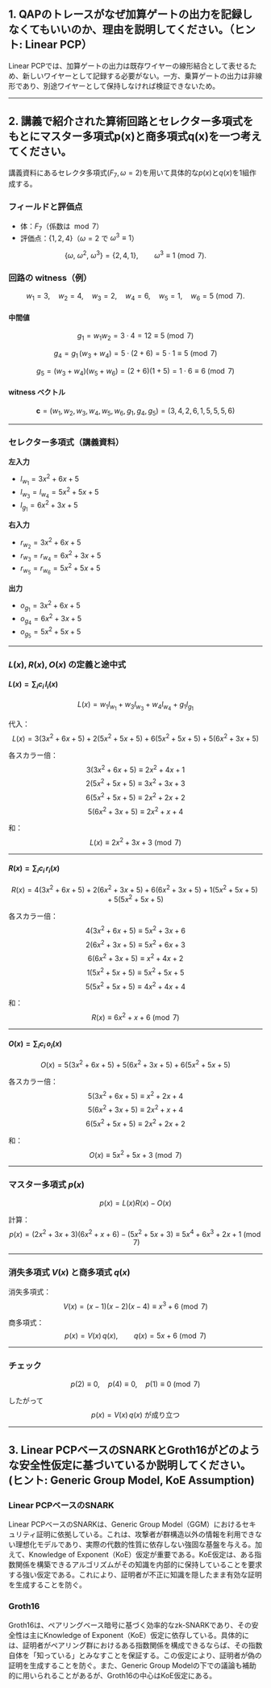 ## 1. QAPのトレースがなぜ加算ゲートの出力を記録しなくてもいいのか、理由を説明してください。（ヒント: Linear PCP）

Linear PCPでは、加算ゲートの出力は既存ワイヤーの線形結合として表せるため、新しいワイヤーとして記録する必要がない。一方、乗算ゲートの出力は非線形であり、別途ワイヤーとして保持しなければ検証できないため。

---

## 2. 講義で紹介された算術回路とセレクター多項式をもとにマスター多項式p(x)と商多項式q(x)を一つ考えてください。

講義資料にあるセレクタ多項式($F_7, ω=2$)を用いて具体的な$p(x)$と$q(x)$を1組作成する。

### フィールドと評価点
- 体：$F_7$（係数は $\bmod 7$）
- 評価点：$\{1,2,4\}$（$\omega=2$ で $\omega^3\equiv1$）

$$
\{\omega,\ \omega^2,\ \omega^3\}=\{2,4,1\},\qquad \omega^3 \equiv 1 \pmod 7.
$$

### 回路の witness（例）
$$
w_1=3,\quad w_2=4,\quad w_3=2,\quad w_4=6,\quad w_5=1,\quad w_6=5 \pmod 7.
$$

#### 中間値
$$
g_1 = w_1 w_2 = 3\cdot 4 = 12 \equiv 5 \pmod 7
$$

$$
g_4 = g_1\,(w_3+w_4) = 5\cdot(2+6)=5\cdot 1 \equiv 5 \pmod 7
$$

$$
g_5 = (w_3+w_4)(w_5+w_6)=(2+6)(1+5)=1\cdot 6 \equiv 6 \pmod 7
$$

#### witness ベクトル
$$
\mathbf{c}=(w_1,w_2,w_3,w_4,w_5,w_6,g_1,g_4,g_5)=(3,4,2,6,1,5,5,5,6)
$$

---

### セレクター多項式（講義資料）

**左入力**
- $l_{w_1}=3x^2+6x+5$  
- $l_{w_3}=l_{w_4}=5x^2+5x+5$  
- $l_{g_1}=6x^2+3x+5$  

**右入力**
- $r_{w_2}=3x^2+6x+5$  
- $r_{w_3}=r_{w_4}=6x^2+3x+5$  
- $r_{w_5}=r_{w_6}=5x^2+5x+5$  

**出力**
- $o_{g_1}=3x^2+6x+5$  
- $o_{g_4}=6x^2+3x+5$  
- $o_{g_5}=5x^2+5x+5$  

---

### $L(x),R(x),O(x)$ の定義と途中式

#### $L(x)=\sum_i c_i\,l_i(x)$
$$
L(x)=w_1l_{w_1}+w_3l_{w_3}+w_4l_{w_4}+g_1l_{g_1}
$$

代入：
$$
L(x)=3(3x^2+6x+5)+2(5x^2+5x+5)+6(5x^2+5x+5)+5(6x^2+3x+5)
$$

各スカラー倍：
$$
3(3x^2+6x+5)\equiv 2x^2+4x+1
$$
$$
2(5x^2+5x+5)\equiv 3x^2+3x+3
$$
$$
6(5x^2+5x+5)\equiv 2x^2+2x+2
$$
$$
5(6x^2+3x+5)\equiv 2x^2+x+4
$$

和：
$$
L(x)\equiv 2x^2+3x+3 \pmod 7
$$

---

#### $R(x)=\sum_i c_i\,r_i(x)$
$$
R(x)=4(3x^2+6x+5)+2(6x^2+3x+5)+6(6x^2+3x+5)+1(5x^2+5x+5)+5(5x^2+5x+5)
$$

各スカラー倍：
$$
4(3x^2+6x+5)\equiv 5x^2+3x+6
$$
$$
2(6x^2+3x+5)\equiv 5x^2+6x+3
$$
$$
6(6x^2+3x+5)\equiv x^2+4x+2
$$
$$
1(5x^2+5x+5)\equiv 5x^2+5x+5
$$
$$
5(5x^2+5x+5)\equiv 4x^2+4x+4
$$

和：
$$
R(x)\equiv 6x^2+x+6 \pmod 7
$$

---

#### $O(x)=\sum_i c_i\,o_i(x)$
$$
O(x)=5(3x^2+6x+5)+5(6x^2+3x+5)+6(5x^2+5x+5)
$$

各スカラー倍：
$$
5(3x^2+6x+5)\equiv x^2+2x+4
$$
$$
5(6x^2+3x+5)\equiv 2x^2+x+4
$$
$$
6(5x^2+5x+5)\equiv 2x^2+2x+2
$$

和：
$$
O(x)\equiv 5x^2+5x+3 \pmod 7
$$

---

### マスター多項式 $p(x)$
$$
p(x)=L(x)R(x)-O(x)
$$

計算：
$$
p(x)=(2x^2+3x+3)(6x^2+x+6)-(5x^2+5x+3)\equiv 5x^4+6x^3+2x+1 \pmod 7
$$

---

### 消失多項式 $V(x)$ と商多項式 $q(x)$

消失多項式：
$$
V(x)=(x-1)(x-2)(x-4)\equiv x^3+6 \pmod 7
$$

商多項式：
$$
p(x)=V(x)\,q(x),\qquad q(x)=5x+6 \pmod 7
$$

---

### チェック
$$
p(2)\equiv 0,\quad p(4)\equiv 0,\quad p(1)\equiv 0 \pmod 7
$$

したがって
$$
p(x)=V(x)\,q(x)\ \text{が成り立つ}
$$


---

## 3. Linear PCPベースのSNARKとGroth16がどのような安全性仮定に基づいているか説明してください。(ヒント: Generic Group Model, KoE Assumption)

### Linear PCPベースのSNARK

Linear PCPベースのSNARKは、Generic Group Model（GGM）におけるセキュリティ証明に依拠している。これは、攻撃者が群構造以外の情報を利用できない理想化モデルであり、実際の代数的性質に依存しない強固な基盤を与える。加えて、Knowledge of Exponent（KoE）仮定が重要である。KoE仮定は、ある指数関係を構築できるアルゴリズムがその知識を内部的に保持していることを要求する強い仮定である。これにより、証明者が不正に知識を隠したまま有効な証明を生成することを防ぐ。

### Groth16

Groth16は、ペアリングベース暗号に基づく効率的なzk-SNARKであり、その安全性は主にKnowledge of Exponent（KoE）仮定に依存している。具体的には、証明者がペアリング群におけるある指数関係を構成できるならば、その指数自体を「知っている」とみなすことを保証する。この仮定により、証明者が偽の証明を生成することを防ぐ。また、Generic Group Modelの下での議論も補助的に用いられることがあるが、Groth16の中心はKoE仮定にある。
